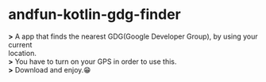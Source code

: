 # andfun-kotlin-gdg-finder
**>** A app that finds the nearest GDG(Google Developer Group), by using your current <br>
location.<br>
**>** You have to turn on your GPS in order to use this.<br>
**>** Download and enjoy.😁<br>
